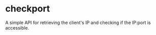 # checkport
A simple API for retrieving the client's IP and checking if the IP:port is accessible.

